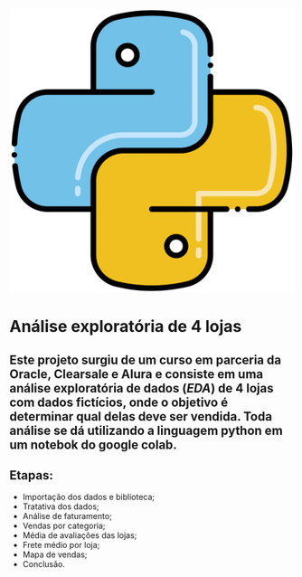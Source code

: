 <p align="center">
  <img src="python.png" >
</p>


# Análise exploratória de 4 lojas
Este projeto surgiu de um curso em parceria da Oracle, Clearsale e Alura e consiste em uma análise exploratória de dados (_EDA_) de 4 lojas com dados fictícios, onde o objetivo é determinar qual delas deve ser vendida. 
Toda análise se dá utilizando a linguagem python em um notebok do google colab.
--
## Etapas:
* Importação dos dados e biblioteca;
* Tratativa dos dados;
* Análise de faturamento;
* Vendas por categoria;
* Média de avaliações das lojas;
* Frete médio por loja;
* Mapa de vendas;
* Conclusão.


